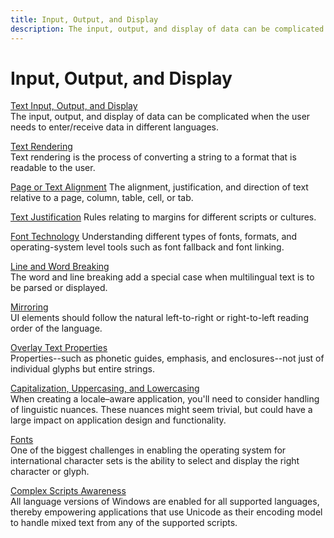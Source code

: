```yaml
---
title: Input, Output, and Display
description: The input, output, and display of data can be complicated when the user needs to enter/receive data in different languages.
---
```


# Input, Output, and Display

[Text Input, Output, and Display](text-input.md)  
The input, output, and display of data can be complicated when the user needs to enter/receive data in different languages.

[Text Rendering](text-rendering.md)  
Text rendering is the process of converting a string to a format that is readable to the user. 

[Page or Text Alignment](page-or-text-alignment.md)
The alignment, justification, and direction of text relative to a page, column, table, cell, or tab.

[Text Justification](text-justification.md)
Rules relating to margins for different scripts or cultures. 

[Font Technology](font-technology.md)
Understanding different types of fonts, formats, and operating-system level tools such as font fallback and font linking.

[Line and Word Breaking](line-and-word-breaking.md)  
The word and line breaking add a special case when multilingual text is to be parsed or displayed.

[Mirroring](mirroring.md)  
UI elements should follow the natural left-to-right or right-to-left reading order of the language.

[Overlay Text Properties](overlay.md)  
Properties--such as phonetic guides, emphasis, and enclosures--not just of individual glyphs but entire strings.

[Capitalization, Uppercasing, and Lowercasing](https://msdn.microsoft.com/library/mt662330)  
When creating a locale–aware application, you'll need to consider handling of linguistic nuances. These nuances might seem trivial, but could have a large impact on application design and functionality.

[Fonts](https://msdn.microsoft.com/library/mt662331)  
One of the biggest challenges in enabling the operating system for international character sets is the ability to select and display the right character or glyph.

[Complex Scripts Awareness](https://msdn.microsoft.com/library/mt662335)  
All language versions of Windows are enabled for all supported languages, thereby empowering applications that use Unicode as their encoding model to handle mixed text from any of the supported scripts.